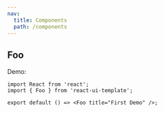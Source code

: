 ```yaml
---
nav:
  title: Components
  path: /components
---
```


## Foo

Demo:

```tsx
import React from 'react';
import { Foo } from 'react-ui-template';

export default () => <Foo title="First Demo" />;
```
